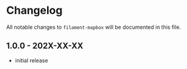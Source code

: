 # Changelog

All notable changes to `filament-mapbox` will be documented in this file.

## 1.0.0 - 202X-XX-XX

- initial release
